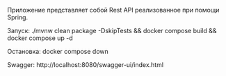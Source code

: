 Приложение представляет собой Rest API реализованное при помощи Spring.

Запуск: 
./mvnw clean package -DskipTests && docker compose build && docker compose up -d

Остановка: 
docker compose down

Swagger: 
http://localhost:8080/swagger-ui/index.html
